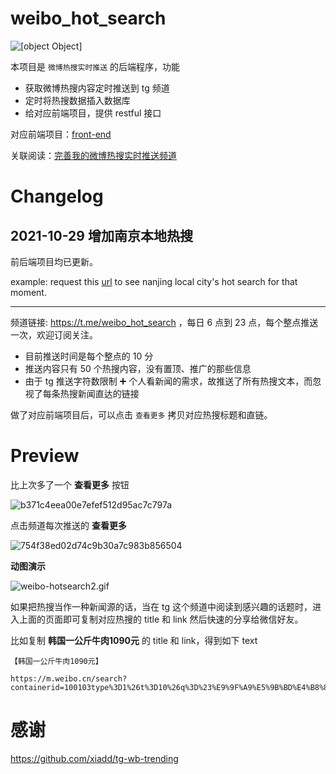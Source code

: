 # weibo_hot_search

![[object Object]](https://socialify.git.ci/hellodk34/weibo_hot_search/image?font=Inter&forks=1&issues=1&language=1&name=1&owner=1&pattern=Floating%20Cogs&pulls=1&stargazers=1&theme=Light)

本项目是 `微博热搜实时推送` 的后端程序，功能

- 获取微博热搜内容定时推送到 tg 频道
- 定时将热搜数据插入数据库
- 给对应前端项目，提供 restful 接口

对应前端项目：[front-end](https://github.com/hellodk34/wb-hotsearch-front-end)

关联阅读：[完善我的微博热搜实时推送频道](https://hellodk.cn/post/835)

# Changelog

## 2021-10-29 增加南京本地热搜

前后端项目均已更新。

example: request this [url](https://weibo.hellodk.com/get?city=nanjing&time=2021-10-29-15) to see nanjing local city's hot search for that moment.

---

频道链接: https://t.me/weibo_hot_search ，每日 6 点到 23 点，每个整点推送一次，欢迎订阅关注。

- 目前推送时间是每个整点的 10 分
- 推送内容只有 50 个热搜内容，没有置顶、推广的那些信息
- 由于 tg 推送字符数限制 ➕️ 个人看新闻的需求，故推送了所有热搜文本，而忽视了每条热搜新闻直达的链接

做了对应前端项目后，可以点击 `查看更多` 拷贝对应热搜标题和直链。
# Preview

比上次多了一个 **查看更多** 按钮

![b371c4eea00e7efef512d95ac7c797a](https://cdn.jsdelivr.net/gh/hellodk34/image@main/img/b371c4eea00e7efef512d95ac7c797a.jpg)

点击频道每次推送的 **查看更多**

![754f38ed02d74c9b30a7c983b856504](https://cdn.jsdelivr.net/gh/hellodk34/image@main/img/754f38ed02d74c9b30a7c983b856504.jpg)

**动图演示**

![weibo-hotsearch2.gif](https://cdn.jsdelivr.net/gh/hellodk34/image@main/img/weibo-hotsearch2.gif)

如果把热搜当作一种新闻源的话，当在 tg 这个频道中阅读到感兴趣的话题时，进入上面的页面即可复制对应热搜的 title 和 link 然后快速的分享给微信好友。

比如复制 **韩国一公斤牛肉1090元** 的 title 和 link，得到如下 text

```
【韩国一公斤牛肉1090元】

https://m.weibo.cn/search?containerid=100103type%3D1%26t%3D10%26q%3D%23%E9%9F%A9%E5%9B%BD%E4%B8%80%E5%85%AC%E6%96%A4%E7%89%9B%E8%82%891090%E5%85%83%23&isnewpage=1&extparam=seat%3D1%26filter_type%3Drealtimehot%26dgr%3D0%26cate%3D0%26pos%3D1%26realpos%3D2%26flag%3D1%26c_type%3D31%26display_time%3D1634702972%26pre_seqid%3D1634702853849023126271&luicode=10000011&lfid=106003type%3D25%26t%3D3%26disable_hot%3D1%26filter_type%3Drealtimehot
```

# 感谢

https://github.com/xiadd/tg-wb-trending
